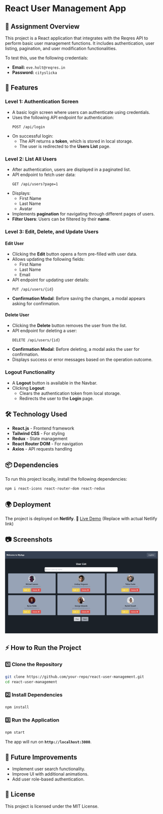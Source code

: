 # React User Management App

## 📌 Assignment Overview
This project is a React application that integrates with the Reqres API to perform basic user management functions. It includes authentication, user listing, pagination, and user modification functionalities.

To test this, use the following credentials:
- **Email:** `eve.holt@reqres.in`
- **Password:** `cityslicka`

## 🚀 Features
### **Level 1: Authentication Screen**
- A basic login screen where users can authenticate using credentials.
- Uses the following API endpoint for authentication:
  ```
  POST /api/login
  ```
- On successful login:
  - The API returns a **token**, which is stored in local storage.
  - The user is redirected to the **Users List** page.

### **Level 2: List All Users**
- After authentication, users are displayed in a paginated list.
- API endpoint to fetch user data:
  ```
  GET /api/users?page=1
  ```
- Displays:
  - First Name
  - Last Name
  - Avatar
- Implements **pagination** for navigating through different pages of users.
- **Filter Users**: Users can be filtered by their **name**.

### **Level 3: Edit, Delete, and Update Users**
#### **Edit User**
- Clicking the **Edit** button opens a form pre-filled with user data.
- Allows updating the following fields:
  - First Name
  - Last Name
  - Email
- API endpoint for updating user details:
  ```
  PUT /api/users/{id}
  ```
- **Confirmation Modal**: Before saving the changes, a modal appears asking for confirmation.

#### **Delete User**
- Clicking the **Delete** button removes the user from the list.
- API endpoint for deleting a user:
  ```
  DELETE /api/users/{id}
  ```
- **Confirmation Modal**: Before deleting, a modal asks the user for confirmation.
- Displays success or error messages based on the operation outcome.

### **Logout Functionality**
- A **Logout** button is available in the Navbar.
- Clicking **Logout**:
  - Clears the authentication token from local storage.
  - Redirects the user to the **Login** page.

## 🛠️ Technology Used
- **React.js** - Frontend framework
- **Tailwind CSS** - For styling
- **Redux** - State management
- **React Router DOM** - For navigation
- **Axios** - API requests handling

## 📦 Dependencies
To run this project locally, install the following dependencies:
```sh
npm i react-icons react-router-dom react-redux
```

## 🌍 Deployment
The project is deployed on **Netlify**.
🔗 [Live Demo](https://employwise-assigmnet.netlify.app/login) (Replace with actual Netlify link)

## 📷 Screenshots
   ![Screenshot](https://github.com/ayushrajput545/employwise-assignment/blob/main/Screenshot%202025-03-28%20183313.png)

## ⚡ How to Run the Project
### 1️⃣ Clone the Repository
```sh
git clone https://github.com/your-repo/react-user-management.git
cd react-user-management
```
### 2️⃣ Install Dependencies
```sh
npm install
```
### 3️⃣ Run the Application
```sh
npm start
```
The app will run on **`http://localhost:3000`**.

## 🎯 Future Improvements
- Implement user search functionality.
- Improve UI with additional animations.
- Add user role-based authentication.

## 📝 License
This project is licensed under the MIT License.

